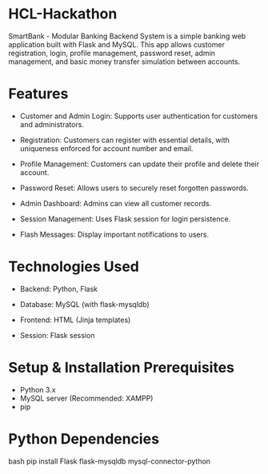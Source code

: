 # HCL-Hackathon
SmartBank - Modular Banking Backend System is a simple banking web application built with Flask and MySQL. This app allows customer registration, login, profile management, password reset, admin management, and basic money transfer simulation between accounts.

# Features
- Customer and Admin Login: Supports user authentication for customers and administrators.

- Registration: Customers can register with essential details, with uniqueness enforced for account number and email.

- Profile Management: Customers can update their profile and delete their account.

- Password Reset: Allows users to securely reset forgotten passwords.

- Admin Dashboard: Admins can view all customer records.

- Session Management: Uses Flask session for login persistence.

- Flash Messages: Display important notifications to users.

# Technologies Used
- Backend: Python, Flask

- Database: MySQL (with flask-mysqldb)

- Frontend: HTML (Jinja templates)

- Session: Flask session

# Setup & Installation Prerequisites
- Python 3.x
- MySQL server (Recommended: XAMPP)
- pip

# Python Dependencies
bash
pip install Flask flask-mysqldb mysql-connector-python
